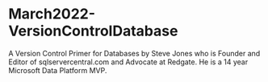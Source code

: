 # March2022-VersionControlDatabase
A Version Control Primer for Databases by Steve Jones who is Founder and Editor of sqlservercentral.com and Advocate at Redgate. He is a 14 year Microsoft Data Platform MVP.
